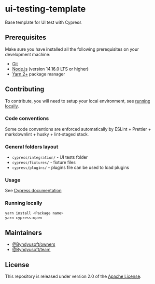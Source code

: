 # ui-testing-template
Base template for UI test with Cypress

## Prerequisites
Make sure you have installed all the following prerequisites on your development machine:

- [Git](https://git-scm.com)
- [Node.js](https://nodejs.org) (version 14.16.0 LTS or higher)
- [Yarn 2+](https://yarnpkg.com/) package manager

## Contributing

To contribute, you will need to setup your local environment, see [running locally](#running-locally).

### Code conventions

Some code conventions are enforced automatically by ESLint + Prettier + markdownlint + husky + lint-staged stack.

### General folders layout

- `cypress/integration/` - UI tests folder
- `cypress/fixtures/` - fixture files
- `cypress/plugins/` - plugins file can be used to load plugins

### Usage

See [Cypress documentation](https://docs.cypress.io/guides/overview/why-cypress)

### Running locally

```bash
yarn install <Package name>
yarn cypress:open
```

## Maintainers

- [@Byndyusoft/owners](https://github.com/orgs/Byndyusoft/teams/owners)
- [@Byndyusoft/team](https://github.com/orgs/Byndyusoft/teams/team)

## License

This repository is released under version 2.0 of the
[Apache License](https://www.apache.org/licenses/LICENSE-2.0).
